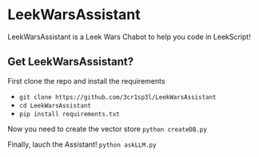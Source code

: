 # LeekWarsAssistant
LeekWarsAssistant is a Leek Wars Chabot to help you code in LeekScript!

## Get LeekWarsAssistant?
First clone the repo and install the requirements
* `git clone https://github.com/3cr1sp3l/LeekWarsAssistant`
* `cd LeekWarsAssistant`
* `pip install requirements.txt`

Now you need to create the vector store
`python createDB.py`

Finally, lauch the Assistant!
`python askLLM.py`
